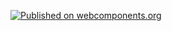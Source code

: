 [![Published on webcomponents.org](https://img.shields.io/badge/webcomponents.org-published-blue.svg)](https://www.webcomponents.org/element/owner/my-element)